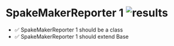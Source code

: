 # SpakeMakerReporter 1 ![results](https://img.shields.io/badge/Results-100%-50C878)

- ✅ SpakeMakerReporter 1 should be a class
- ✅ SpakeMakerReporter 1 should extend Base